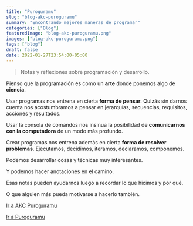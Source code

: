 ```yaml
---
title: "Puroguramu"
slug: "blog-akc-puroguramu"
summary: "Encontrando mejores maneras de programar"
categories: ["Blog"]
featuredImage: "blog-akc-puroguramu.png"
images: ["blog-akc-puroguramu.png"]
tags: ["blog"]
draft: false
date: 2022-01-27T23:54:00-05:00
---
```

> Notas y reflexiones sobre programación y desarrollo.

Pienso que la programación es como un **arte** donde ponemos algo de **ciencia**.

Usar programas nos entrena en cierta **forma de pensar**. Quizás sin darnos cuenta nos acostumbramos a pensar en jerarquías, secuencias, requisitos, acciones y resultados.

Usar la consola de comandos nos insinua la posibilidad de **comunicarnos con la computadora** de un modo más profundo.

Crear programas nos entrena además en cierta **forma de resolver problemas**. Ejecutamos, decidimos, iteramos, declaramos, componemos.

Podemos desarrollar cosas y técnicas muy interesantes.

Y podemos hacer anotaciones en el camino.

Esas notas pueden ayudarnos luego a recordar lo que hicimos y por qué.

O que alguien más pueda motivarse a hacerlo también.

[Ir a AKC Puroguramu](https://akc-puroguramu.netlify.app)

[Ir a Puroguramu](https://akcdev.blogspot.com/)
